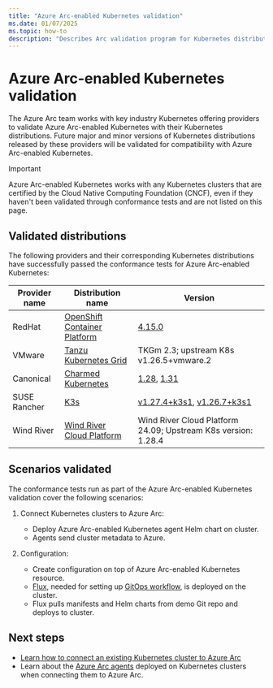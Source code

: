 ```yaml
---
title: "Azure Arc-enabled Kubernetes validation"
ms.date: 01/07/2025
ms.topic: how-to
description: "Describes Arc validation program for Kubernetes distributions"
---
```


# Azure Arc-enabled Kubernetes validation

The Azure Arc team works with key industry Kubernetes offering providers to validate Azure Arc-enabled Kubernetes with their Kubernetes distributions. Future major and minor versions of Kubernetes distributions released by these providers will be validated for compatibility with Azure Arc-enabled Kubernetes.

> [!IMPORTANT]
> Azure Arc-enabled Kubernetes works with any Kubernetes clusters that are certified by the Cloud Native Computing Foundation (CNCF), even if they haven't been validated through conformance tests and are not listed on this page.

## Validated distributions

The following providers and their corresponding Kubernetes distributions have successfully passed the conformance tests for Azure Arc-enabled Kubernetes:

| Provider name | Distribution name | Version |
| ------------ | ----------------- | ------- |
| RedHat       | [OpenShift Container Platform](https://www.openshift.com/products/container-platform) |[4.15.0](https://docs.openshift.com/container-platform/4.15/release_notes/ocp-4-15-release-notes.html)|
| VMware       | [Tanzu Kubernetes Grid](https://tanzu.vmware.com/kubernetes-grid) |TKGm 2.3; upstream K8s v1.26.5+vmware.2|
| Canonical    | [Charmed Kubernetes](https://ubuntu.com/kubernetes)|[1.28](https://ubuntu.com/kubernetes/docs/1.28/components), [1.31](https://ubuntu.com/kubernetes/docs/1.31/components)|
| SUSE Rancher      | [K3s](https://rancher.com/products/k3s/) | [v1.27.4+k3s1](https://github.com/k3s-io/k3s/releases/tag/v1.27.4%2Bk3s1), [v1.26.7+k3s1](https://github.com/k3s-io/k3s/releases/tag/v1.26.7%2Bk3s1)|
| Wind River | [Wind River Cloud Platform](https://www.windriver.com/studio/operator/cloud-platform) |Wind River Cloud Platform 24.09; Upstream K8s version: 1.28.4|


## Scenarios validated

The conformance tests run as part of the Azure Arc-enabled Kubernetes validation cover the following scenarios:

1. Connect Kubernetes clusters to Azure Arc:
    * Deploy Azure Arc-enabled Kubernetes agent Helm chart on cluster.
    * Agents send cluster metadata to Azure.

2. Configuration:
    * Create configuration on top of Azure Arc-enabled Kubernetes resource.
    * [Flux](https://docs.fluxcd.io/), needed for setting up [GitOps workflow](tutorial-use-gitops-flux2.md), is deployed on the cluster.
    * Flux pulls manifests and Helm charts from demo Git repo and deploys to cluster.

## Next steps

* [Learn how to connect an existing Kubernetes cluster to Azure Arc](./quickstart-connect-cluster.md)
* Learn about the [Azure Arc agents](conceptual-agent-overview.md) deployed on Kubernetes clusters when connecting them to Azure Arc.





